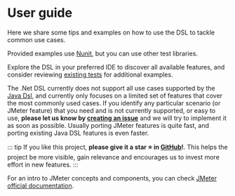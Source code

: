 # User guide

Here we share some tips and examples on how to use the DSL to tackle common use cases.

Provided examples use [Nunit](https://nunit.org/), but you can use other test libraries.

Explore the DSL in your preferred IDE to discover all available features, and consider reviewing [existing tests](/Abstracta.JmeterDsl.Tests) for additional examples.

The .Net DSL currently does not support all use cases supported by the [Java Dsl](https://abstracta.github.io/jmeter-java-dsl/), and currently only focuses on a limited set of features that cover the most commonly used cases. If you identify any particular scenario (or JMeter feature) that you need and is not currently supported, or easy to use, **please let us know by [creating an issue](https://github.com/abstracta/jmeter-dotnet-dsl/issues)** and we will try to implement it as soon as possible. Usually porting JMeter features is quite fast, and porting existing Java DSL features is even faster.

::: tip
If you like this project, **please give it a star ⭐ in [GitHub](https://github.com/abstracta/jmeter-dotnet-dsl)!**. This helps the project be more visible, gain relevance and encourages us to invest more effort in new features.
:::

For an intro to JMeter concepts and components, you can check [JMeter official documentation](http://jmeter.apache.org/usermanual/get-started.html).

<!-- @include: setup.md -->
<!-- @include: simple-test-plan.md -->
<!-- @include: scale/index.md -->
<!-- @include: thread-groups/index.md -->
<!-- @include: debugging/index.md -->
<!-- @include: reporting/index.md -->
<!-- @include: response-processing/index.md -->
<!-- @include: request-generation/index.md -->
<!-- @include: protocols/index.md -->
